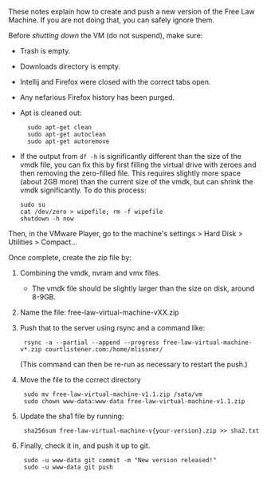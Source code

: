 These notes explain how to create and push a new version of the Free Law
Machine. If you are not doing that, you can safely ignore them.

Before *shutting down* the VM (do not suspend), make sure:

- Trash is empty.
- Downloads directory is empty.
- Intellij and Firefox were closed with the correct tabs open.
- Any nefarious Firefox history has been purged.
- Apt is cleaned out:

        sudo apt-get clean
        sudo apt-get autoclean
        sudo apt-get autoremove

- If the output from `df -h` is significantly different than the size of the
  vmdk file, you can fix this by first filling the virtual drive with zeroes 
  and then removing the zero-filled file. This requires slightly more space 
  (about 2GB more) than the current size of the vmdk, but can shrink the vmdk
  significantly. To do this process:
   
      sudo su
      cat /dev/zero > wipefile; rm -f wipefile
      shutdown -h now
  
 Then, in the VMware Player, go to the machine's settings > Hard Disk > 
 Utilities > Compact...
   
 
Once complete, create the zip file by:

 1. Combining the vmdk, nvram and vmx files.
    - The vmdk file should be slightly larger than the size on disk, around 
      8-9GB.
 1. Name the file: free-law-virtual-machine-vXX.zip
 1. Push that to the server using rsync and a command like:

         rsync -a --partial --append --progress free-law-virtual-machine-v*.zip courtlistener.com:/home/mlissner/

    (This command can then be re-run as necessary to restart the push.)
 1. Move the file to the correct directory
 
         sudo mv free-law-virtual-machine-v1.1.zip /sata/vm
         sudo chown www-data:www-data free-law-virtual-machine-v1.1.zip

 1. Update the sha1 file by running:
 
         sha256sum free-law-virtual-machine-v{your-version}.zip >> sha2.txt
 
 1. Finally, check it in, and push it up to git.
 
         sudo -u www-data git commit -m "New version released!"
         sudo -u www-data git push
     
